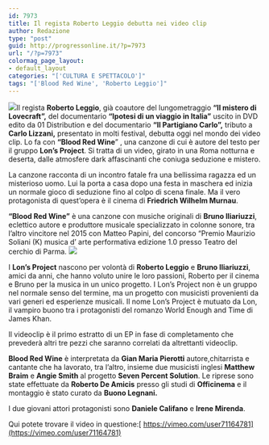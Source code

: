 ```yaml
---
id: 7973
title: Il regista Roberto Leggio debutta nei video clip
author: Redazione
type: "post"
guid: http://progressonline.it/?p=7973
url: "/?p=7973"
colormag_page_layout:
- default_layout
categories: "['CULTURA E SPETTACOLO']"
tags: "['Blood Red Wine', 'Roberto Leggio']"
---
```


![](https://progressonline.it/wp-content/uploads/2018/02/23541728_300x300.jpg)Il regista **Roberto Leggio**, già coautore del lungometraggio **“Il mistero di Lovecraft”,** del documentario **“Ipotesi di un viaggio in Italia”** uscito in DVD edito da 01 Distribution e del documentario **“Il Partigiano Carlo”,** tributo a **Carlo Lizzani,** presentato in molti festival, debutta oggi nel mondo dei video clip. Lo fa con **“Blood Red Wine**” , una canzone di cui è autore del testo per il gruppo  **Lon’s Project**. Si tratta di un video, girato in una Roma notturna e deserta, dalle atmosfere dark affascinanti che coniuga seduzione e mistero.

La canzone racconta di un incontro fatale fra una bellissima ragazza ed un misterioso uomo. Lui la porta a casa dopo una festa in maschera ed inizia un normale gioco di seduzione fino al colpo di scena finale. Ma il vero protagonista di quest’opera è il cinema di **Friedrich Wilhelm Murnau**.

**“Blood Red Wine”** è una canzone con musiche originali di **Bruno Iliariuzzi**, eclettico autore e produttore musicale specializzato in colonne sonore, tra l’altro vincitore nel 2015 con Matteo Papini, del concorso “Premio Maurizio Soliani (K) musica d’ arte performativa edizione 1.0 presso Teatro del cerchio di Parma. ![](https://progressonline.it/wp-content/uploads/2018/02/foto-blood-300x225.jpg)

I **Lon’s Project** nascono per volontà di **Roberto Leggio** e **Bruno Iliariuzzi**, amici da anni, che hanno voluto unire le loro passioni, Roberto per il cinema e Bruno per la musica in un unico progetto. I Lon’s Project non è un gruppo nel normale senso del termine, ma un progetto con musicisti provenienti da vari generi ed esperienze musicali. Il nome Lon’s Project è mutuato da Lon, il vampiro buono tra i protagonisti del romanzo World Enough and Time di James Khan.

Il videoclip è il primo estratto di un EP in fase di completamento che prevederà altri tre pezzi che saranno correlati da altrettanti videoclip.

**Blood Red Wine** è interpretata da **Gian Maria Pierotti** autore,chitarrista e cantante che ha lavorato, tra l’altro, insieme due musicisti inglesi **Matthew Braim** e **Angie Smith** al progetto **Seven Percent Solution**. Le riprese sono state effettuate da **Roberto De Amicis** presso gli studi di **Officinema** e il montaggio è stato curato da **Buono Legnani.**

I due giovani attori protagonisti sono **Daniele Califano** e **Irene Mirenda**.

Qui potete trovare il video in questione:[ https://vimeo.com/user71164781](https://vimeo.com/user71164781)